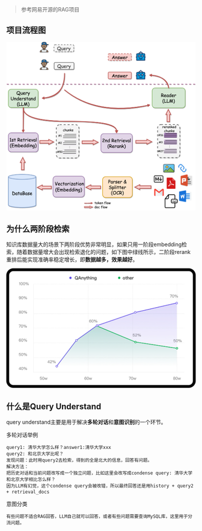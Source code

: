 > 参考网易开源的RAG项目





## 项目流程图



![qanything_system](images/qanything_arch.png)





## 为什么两阶段检索

知识库数据量大的场景下两阶段优势非常明显，如果只用一阶段embedding检索，随着数据量增大会出现检索退化的问题，如下图中绿线所示，二阶段rerank重排后能实现准确率稳定增长，即**数据越多，效果越好**。

![two stage retrievaal](images/two_stage_retrieval.jpg)



## 什么是Query Understand

query understand主要是用于解决**多轮对话**和**意图识别**的一个环节。

多轮对话举例

```
query1: 清华大学怎么样？answer1:清华大学xxx
query2: 和北京大学比呢？
发现问题：此时用query2去检索，得到的全是北大的信息，回答有问题。
解决方法：
把历史对话和当前问题改写成一个独立问题，比如这里会改写成condense query: 清华大学和北京大学相比怎么样？
因为LLM有幻觉，这个condense query会被改错，所以最终回答还是用history + query2 + retrieval_docs
```

意图分类

```
有些问题不适合RAG回答，LLM自己就可以回答，或者有些问题需要查询MySQL库，这里用于分流问题。
```



